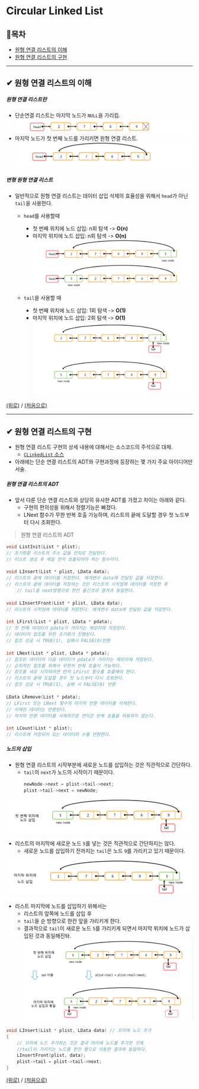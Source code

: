 ﻿# Circular Linked List
##  📝목차
- [원형 연결 리스트의 이해](https://github.com/choisb/Study-DataStructure/tree/master/03_CircularLinkedList#-원형-연결-리스트의-이해)
- [원형 연결 리스트의 구현](https://github.com/choisb/Study-DataStructure/tree/master/03_CircularLinkedList#-원형-연결-리스트의-구현)
___
## ✔ 원형 연결 리스트의 이해
##### 원형 연결 리스트란
- 단순연결 리스트는 마지막 노드가 `NULL`을 가리킴.
![단순 연결 리스트 도표](../img/01_LinkedList.png)
- 마지막 노드가 첫 번째 노드를 가리키면 원형 연결 리스트.
![원형 연결 리스트](../img/03_CircularLinkedList.png)

##### 변형 원형 연결 리스트
- 일반적으로 원형 연결 리스트는 데이터 삽입 삭제의 효율성을 위해서 `head`가 아닌 `tail`을 사용한다. 
  - `head`를 사용할때
    - 첫 번째 위치에 노드 삽입: n회 탐색 -> **O(n)**
    - 마지막 위치에 노드 삽입: n회 탐색 -> **O(n)**
![원형 연결 리스트 삽입 head](../img/04_CircularLinkedListHead.png)

  - `tail`을 사용할 때
    - 첫 번째 위치에 노드 삽입: 1회 탐색 -> **O(1)**
    - 마지막 위치에 노드 삽입: 2회 탐색 -> **O(1)**
![원형 연결 리스트 삽입 tail](../img/05_CircularLinkedListTail.png)

[(위로)](https://github.com/choisb/Study-DataStructure/tree/master/03_CircularLinkedList) / [(처음으로)](https://github.com/choisb/Study-DataStructure/blob/master/README.md#data-structure)

___
## ✔ 원형 연결 리스트의 구현
- 원형 연결 리스트 구현의 상세 내용에 대해서는 소스코드의 주석으로 대체.
  - [`CLinkedList` 소스](https://github.com/choisb/Study-DataStructure/tree/master/03_CircularLinkedList/CLinkedList)
- 아래에는 단순 연결 리스트의 ADT와 구현과정에 등장하는 몇 가지 주요 아이디어만 서술.
 
##### 원형 연결 리스트의 ADT

- 앞서 다룬 단순 연결 리스트와 상당히 유사한 ADT를 가졌고 차이는 아래와 같다.
  - 구현의 편의성을 위해서 정렬기능은 빠졌다.
  - LNext 함수가 무한 반복 호출 가능하며, 리스트의 끝에 도달할 경우 첫 노드부터 다시 조회한다.
> 원형 연결 리스트의 ADT
```c
void ListInit(List * plist);
// 초기화할 리스트의 주소 값을 인자로 전달한다.
// 리스트 생성 후 제일 먼저 호출되어야 하는 함수이다.

void LInsert(List * plist, LData data);
// 리스트의 끝에 데이터를 저장한다. 매개변수 data에 전달된 값을 저장한다.
// 리스트의 끝에 데이터를 저장하는 것은 리스트의 시작점에 데이터를 저장한 후 
    // tail을 next방향으로 한칸 옮긴것과 결겨과 동일한다.

void LInsertFront(List * plist, LData data);
// 리스트의 시작점에 데이터를 저장한다. 매개변수 data에 전달된 값을 저장한다.

int LFirst(List * plist, LData * pdata);
// 첫 번째 데이터가 pdata가 가리키는 메모리에 저장된다.
// 데이터의 참조를 위한 초기화가 진행된다.
// 참조 성공 시 TRUE(1), 실패시 FALSE(0)반환

int LNext(List * plist, LData * pdata);
// 참조된 데이터의 다음 데이터가 pdata가 가리키는 메모리에 저장된다.
// 순차적인 참조를 위해서 무한히 반복 호출이 가능하다.
// 참조를 새로 시작하려면 먼저 LFirst 함수를 호출해야 한다.
// 리스트의 끝에 도달할 경우 첫 노드부터 다시 조회한다.
// 참조 성공 시 TRUE(1), 실패 시 FALSE(0) 반환

LData LRemove(List * pdata);
// LFirst 또는 LNext 함수의 마지막 반환 데이터를 삭제한다.
// 삭제된 데이터는 반환된다.
// 마지막 반환 데이터를 삭제하므로 연이은 반복 호출을 허용하지 않는다.

int LCount(List * plist);
// 리스트에 저장되어 있는 데이터의 수를 반환한다.

```

##### 노드의 삽입
- 원형 연결 리스트의 시작부분에 새로운 노드를 삽입하는 것은 직관적으로 간단하다.
  - `tail`의 `next`가 노드의 시작이기 때문이다.
    ```c
    newNode->next = plist->tail->next;
    plist->tail->next = newNode;
    ``` 
![원형 연결 리스트 삽입(앞쪽)](../img/06_CircularLinkedListInsert01.png)

- 리스트의 마지막에 새로운 노드 `5`를 넣는 것은 직관적으로 간단하지는 않다.
  - 새로운 노드를 삽입하기 전까지는 `tail`은 노드 `9`를 가리키고 있기 때문이다.

![원형 연결 리스트 삽입(뒤쪽)](../img/07_CircularLinkedListInsert02.png)

- 리스트 마지막에 노드를 삽입하기 위해서는
  - 리스트의 앞쪽에 노드를 삽입 후
  - `tail`을 순 방향으로 한칸 앞을 가리키게 한다.
  - 결과적으로 `tail`이 새로운 노드 `5`를 가리키게 되면서 마지막 위치에 노드가 삽입된 것과 동일해진돠.
![원형 연결 리스트 삽입(뒤쪽 삽입 방법)](../img/08_CircularLinkedListInsert03.png)
```c
void LInsert(List * plist, LData data) // 꼬리에 노드 추가
{
    // 꼬리에 노드 추가하는 것은 결국 머리에 노드를 추가한 것에 
    //tail이 가리키는 노드를 한칸 옆으로 이동한 결과와 동일하다.
    LInsertFront(plist, data);
    plist->tail = plist->tail->next;    
}
```
[(위로)](https://github.com/choisb/Study-DataStructure/tree/master/03_CircularLinkedList) / [(처음으로)](https://github.com/choisb/Study-DataStructure/blob/master/README.md#data-structure)
